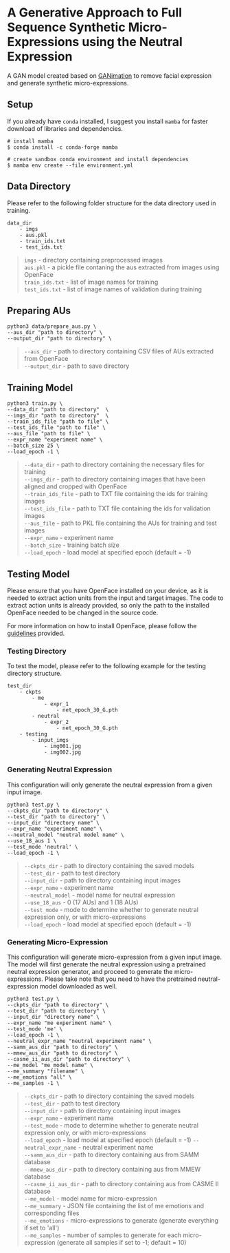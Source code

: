 # **A Generative Approach to Full Sequence Synthetic Micro-Expressions using the Neutral Expression**

A GAN model created based on [GANimation](https://github.com/albertpumarola/GANimation) to remove facial expression and generate synthetic micro-expressions.

## **Setup**
If you already have `conda` installed, I suggest you install `mamba` for faster download of libraries and dependencies.
```
# install mamba
$ conda install -c conda-forge mamba

# create sandbox conda environment and install dependencies
$ mamba env create --file environment.yml
```

## **Data Directory**
Please refer to the following folder structure for the data directory used in training.
```
data_dir
    - imgs
    - aus.pkl
    - train_ids.txt
    - test_ids.txt
```
>`imgs` - directory containing preprocessed images\
>`aus.pkl` - a pickle file contaning the aus extracted from images using OpenFace\
>`train_ids.txt` - list of image names for training\
>`test_ids.txt` - list of image names of validation during training

## **Preparing AUs**
```
python3 data/prepare_aus.py \
--aus_dir "path to directory" \
--output_dir "path to directory" \
```
>`--aus_dir` - path to directory containing CSV files of AUs extracted from OpenFace\
>`--output_dir` - path to save directory


## **Training Model**
```
python3 train.py \
--data_dir "path to directory"  \
--imgs_dir "path to directory"  \
--train_ids_file "path to file" \
--test_ids_file "path to file" \
--aus_file "path to file" \
--expr_name "experiment name" \
--batch_size 25 \
--load_epoch -1 \
```
>`--data_dir` - path to directory containing the necessary files for training\
>`--imgs_dir` - path to directory containing images that have been aligned and cropped with OpenFace\
>`--train_ids_file` - path to TXT file containing the ids for training images\
>`--test_ids_file` - path to TXT file containing the ids for validation images\
>`--aus_file` - path to PKL file containing the AUs for training and test images\
>`--expr_name` - experiment name\
>`--batch_size` - training batch size\
>`--load_epoch` - load model at specified epoch (default = -1)

## **Testing Model**
Please ensure that you have OpenFace installed on your device, as it is needed to extract action units from the input and target images. The code to extract action units is already provided, so only the path to the installed OpenFace needed to be changed in the source code.

For more information on how to install OpenFace, please follow the [guidelines](https://github.com/TadasBaltrusaitis/OpenFace/wiki#installation) provided.

### **Testing Directory**
To test the model, please refer to the following example for the testing directory structure.
```
test_dir
    - ckpts
        - me
            - expr_1
                - net_epoch_30_G.pth
        - neutral
            - expr_2
                - net_epoch_30_G.pth
    - testing
        - input_imgs
            - img001.jpg
            - img002.jpg
```

### **Generating Neutral Expression**
This configuration will only generate the neutral expression from a given input image.
```
python3 test.py \
--ckpts_dir "path to directory" \
--test_dir "path to directory" \
--input_dir "directory name" \
--expr_name "experiment name" \
--neutral_model "neutral model name" \
--use_18_aus 1 \
--test_mode 'neutral' \
--load_epoch -1 \
```
>`--ckpts_dir` - path to directory containing the saved models\
>`--test_dir` - path to test directory\
>`--input_dir` - path to directory containing input images\
>`--expr_name` - experiment name\
>`--neutral_model` - model name for neutral expression\
>`--use_18_aus` - 0 (17 AUs) and 1 (18 AUs)\
>`--test_mode` - mode to determine whether to generate neutral expression only, or with micro-expressions\
>`--load_epoch` - load model at specified epoch (default = -1)

### **Generating Micro-Expression**
This configuration will generate micro-expression from a given input image. The model will first generate the neutral expression using a pretrained neutral expression generator, and proceed to generate the micro-expressions. Please take note that you need to have the pretrained neutral-expression model downloaded as well.
```
python3 test.py \
--ckpts_dir "path to directory" \
--test_dir "path to directory" \
--input_dir "directory name" \
--expr_name "me experiment name" \
--test_mode 'me' \
--load_epoch -1 \
--neutral_expr_name "neutral experiment name" \
--samm_aus_dir "path to directory" \
--mmew_aus_dir "path to directory" \
--casme_ii_aus_dir "path to directory" \
--me_model "me model name" \
--me_summary "filename" \
--me_emotions "all" \
--me_samples -1 \
```
>`--ckpts_dir` - path to directory containing the saved models\
>`--test_dir` - path to test directory\
>`--input_dir` - path to directory containing input images\
>`--expr_name` - experiment name\
>`--test_mode` - mode to determine whether to generate neutral expression only, or with micro-expressions\
>`--load_epoch` - load model at specified epoch (default = -1)
>`--neutral_expr_name` - neutral experiment name\
>`--samm_aus_dir` - path to directory containing aus from SAMM database\
>`--mmew_aus_dir` - path to directory containing aus from MMEW database\
>`--casme_ii_aus_dir` - path to directory containing aus from CASME II database\
>`--me_model` - model name for micro-expression\
>`--me_summary` - JSON file containing the list of me emotions and corresponding files\
>`--me_emotions` - micro-expressions to generate (generate everything if set to 'all')\
>`--me_samples` - number of samples to generate for each micro-expression (generate all samples if set to -1; default = 10)